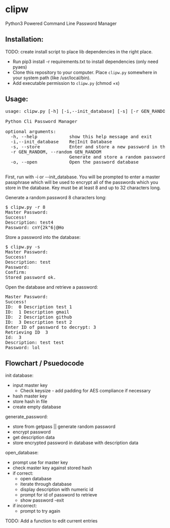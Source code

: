 # clipw
Python3 Powered Command Line Password Manager

## Installation:
TODO: create install script to place lib dependencies in the right place.
- Run pip3 install -r requirements.txt to install dependencies (only need pyaes)
- Clone this repository to your computer. Place `clipw.py` somewhere in your system path (like /usr/local/bin). 
- Add executable permission to `clipw.py` (chmod +x)


## Usage:
<pre>
usage: clipw.py [-h] [-i,--init_database] [-s] [-r GEN_RANDOM] [-o]

Python Cli Password Manager

optional arguments:
  -h, --help            show this help message and exit
  -i,--init_database    Re|Init Database
  -s, --store           Enter and store a new password in the database
  -r GEN_RANDOM, --random GEN_RANDOM
                        Generate and store a random password of n length
  -o, --open            Open the password database

</pre>

First, run with -i or --init_database. You will be prompted to enter a master passphrase which will be used to encrypt all of the passwords which you store in the database. Key must be at least 8 and up to 32 characters long. 

Generate a random password 8 characters long:

<pre>
$ clipw.py -r 8 
Master Password: 
Success!
Description: test4
Password: cnY{2k"6|@Ho
</pre>

Store a password into the database:
<pre>
$ clipw.py -s
Master Password: 
Success!
Description: test 
Password: 
Confirm: 
Stored password ok.
</pre>

Open the database and retrieve a password:
<pre>
Master Password: 
Success!
ID:  0 Description test 1
ID:  1 Description gmail
ID:  2 Description github
ID:  3 Description test 2
Enter ID of password to decrypt: 3
Retrieving ID  3
Id:  3
Description: test test 
Password: lol
</pre>


## Flowchart / Psuedocode

init database:
 - input master key
   - Check keysize - add padding for AES compliance if necessary
 - hash master key
 - store hash in file
 - create empty database

 generate_password:
 - store from getpass || generate random password
 - encrypt password
 - get description data
 - store encrypted password in database with description data

 open_database:
 - prompt use for master key
 - check master key against stored hash
  - if correct:
    - open database
     - iterate through database
     - display description with numeric id
     - prompt for id of password to retrieve
     - show password
     -exit
  - if incorrect:
    - prompt to try again
    
  TODO: Add a function to edit current entries
